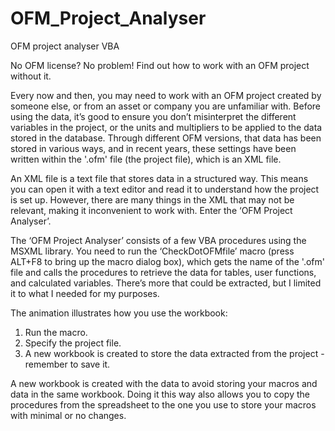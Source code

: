 # OFM_Project_Analyser
OFM project analyser VBA

No OFM license? No problem! Find out how to work with an OFM project without it.

Every now and then, you may need to work with an OFM project created by someone else, or from an asset or company you are unfamiliar with. Before using the data, it’s good to ensure you don’t misinterpret the different variables in the project, or the units and multipliers to be applied to the data stored in the database. Through different OFM versions, that data has been stored in various ways, and in recent years, these settings have been written within the '.ofm' file (the project file), which is an XML file.

An XML file is a text file that stores data in a structured way. This means you can open it with a text editor and read it to understand how the project is set up. However, there are many things in the XML that may not be relevant, making it inconvenient to work with. Enter the ‘OFM Project Analyser’.

The ‘OFM Project Analyser’ consists of a few VBA procedures using the MSXML library. You need to run the ‘CheckDotOFMfile’ macro (press ALT+F8 to bring up the macro dialog box), which gets the name of the '.ofm' file and calls the procedures to retrieve the data for tables, user functions, and calculated variables. There’s more that could be extracted, but I limited it to what I needed for my purposes.

The animation illustrates how you use the workbook:
1. Run the macro.
2. Specify the project file.
3. A new workbook is created to store the data extracted from the project - remember to save it.

A new workbook is created with the data to avoid storing your macros and data in the same workbook. Doing it this way also allows you to copy the procedures from the spreadsheet to the one you use to store your macros with minimal or no changes.


